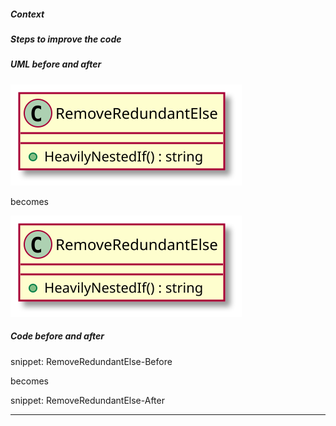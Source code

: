 
##### Context

##### Steps to improve the code

##### UML before and after

![RemoveRedundantElse - Before](uml/Before/IfStatements/RemoveRedundantElse.svg?raw=true)

becomes

![RemoveRedundantElse - After](uml/After/IfStatements/RemoveRedundantElse.svg?raw=true)

##### Code before and after

snippet: RemoveRedundantElse-Before

becomes

snippet: RemoveRedundantElse-After

-----

